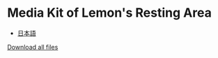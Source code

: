 # Media Kit of Lemon's Resting Area

- [日本語](README.ja.md)

[Download all files](https://github.com/Lemon73-Computing/MediaKit/archive/refs/heads/main.zip)
